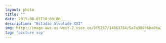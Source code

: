 ```yaml
---
layout: photo
title: ""
date: 2015-08-01T10:00:00
description: "Estádio Alvalade XXI"
img: http://image-aws-us-west-2.vsco.co/0f5237/14863784/5a7a38806be8ba24e7000001/vsco5a7a388bb467e.jpg
tag: 'picture scp'
---
```



